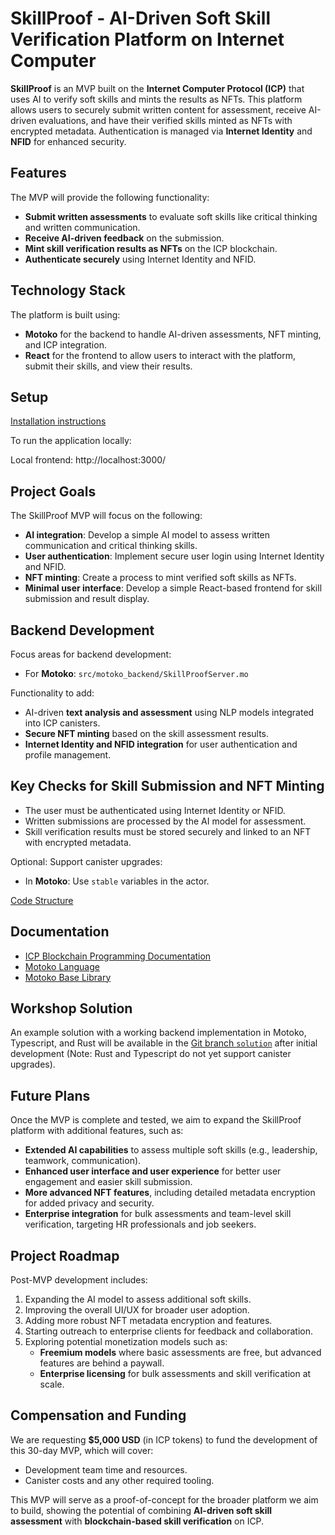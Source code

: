 # SkillProof - AI-Driven Soft Skill Verification Platform on Internet Computer

**SkillProof** is an MVP built on the **Internet Computer Protocol (ICP)** that uses AI to verify soft skills and mints the results as NFTs. This platform allows users to securely submit written content for assessment, receive AI-driven evaluations, and have their verified skills minted as NFTs with encrypted metadata. Authentication is managed via **Internet Identity** and **NFID** for enhanced security.

## Features

The MVP will provide the following functionality:
- **Submit written assessments** to evaluate soft skills like critical thinking and written communication.
- **Receive AI-driven feedback** on the submission.
- **Mint skill verification results as NFTs** on the ICP blockchain.
- **Authenticate securely** using Internet Identity and NFID.

## Technology Stack

The platform is built using:
- **Motoko** for the backend to handle AI-driven assessments, NFT minting, and ICP integration.
- **React** for the frontend to allow users to interact with the platform, submit their skills, and view their results.

## Setup

[Installation instructions](Installation.md)

To run the application locally:

Local frontend: http://localhost:3000/

## Project Goals

The SkillProof MVP will focus on the following:
- **AI integration**: Develop a simple AI model to assess written communication and critical thinking skills.
- **User authentication**: Implement secure user login using Internet Identity and NFID.
- **NFT minting**: Create a process to mint verified soft skills as NFTs.
- **Minimal user interface**: Develop a simple React-based frontend for skill submission and result display.

## Backend Development

Focus areas for backend development:
- For **Motoko**: `src/motoko_backend/SkillProofServer.mo`

Functionality to add:
- AI-driven **text analysis and assessment** using NLP models integrated into ICP canisters.
- **Secure NFT minting** based on the skill assessment results.
- **Internet Identity and NFID integration** for user authentication and profile management.

## Key Checks for Skill Submission and NFT Minting

- The user must be authenticated using Internet Identity or NFID.
- Written submissions are processed by the AI model for assessment.
- Skill verification results must be stored securely and linked to an NFT with encrypted metadata.

Optional: Support canister upgrades:
- In **Motoko**: Use `stable` variables in the actor.

[Code Structure](Structure.md)

## Documentation

- [ICP Blockchain Programming Documentation](https://internetcomputer.org/docs/current/developer-docs/)
- [Motoko Language](https://internetcomputer.org/docs/current/motoko/main/motoko)
- [Motoko Base Library](https://internetcomputer.org/docs/current/motoko/main/base)

## Workshop Solution

An example solution with a working backend implementation in Motoko, Typescript, and Rust will be available in the [Git branch `solution`](https://github.com/luc-blaeser/auction/tree/solution) after initial development (Note: Rust and Typescript do not yet support canister upgrades).

## Future Plans

Once the MVP is complete and tested, we aim to expand the SkillProof platform with additional features, such as:
- **Extended AI capabilities** to assess multiple soft skills (e.g., leadership, teamwork, communication).
- **Enhanced user interface and user experience** for better user engagement and easier skill submission.
- **More advanced NFT features**, including detailed metadata encryption for added privacy and security.
- **Enterprise integration** for bulk assessments and team-level skill verification, targeting HR professionals and job seekers.

## Project Roadmap

Post-MVP development includes:
1. Expanding the AI model to assess additional soft skills.
2. Improving the overall UI/UX for broader user adoption.
3. Adding more robust NFT metadata encryption and features.
4. Starting outreach to enterprise clients for feedback and collaboration.
5. Exploring potential monetization models such as:
   - **Freemium models** where basic assessments are free, but advanced features are behind a paywall.
   - **Enterprise licensing** for bulk assessments and skill verification at scale.

## Compensation and Funding

We are requesting **$5,000 USD** (in ICP tokens) to fund the development of this 30-day MVP, which will cover:
- Development team time and resources.
- Canister costs and any other required tooling.

This MVP will serve as a proof-of-concept for the broader platform we aim to build, showing the potential of combining **AI-driven soft skill assessment** with **blockchain-based skill verification** on ICP.


